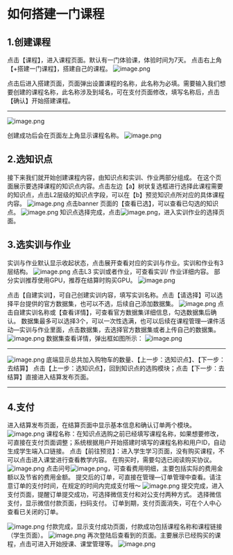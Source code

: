 # 如何搭建一门课程
## 1.创建课程
点击【课程】，进入课程页面。默认有一门体验课，体验时间为7天。
点击右上角【+搭建一门课程】，搭建自己的课程。
![image.png](https://imgbed.momodel.cn/6499899527d36dae60ff4a20.png)

点击后进入搭建页面，页面弹出设置课程的名称，此名称为必填。需要输入我们想要创建的课程名称，此名称涉及到域名，可在支付页面修改，填写名称后，点击【确认】开始搭建课程。

---

![image.png](https://imgbed.momodel.cn/6499899527d36dae60ff4a21.png)

创建成功后会在页面左上角显示课程名称。
![image.png](https://imgbed.momodel.cn/6499899627d36dae60ff4a22.png)
## 2.选知识点
接下来我们就开始创建课程内容，由知识点和实训、作业两部分组成。
在这个页面展示要选择课程的知识点内容。点击左边【a】树状复选框进行选择此课程需要的知识点，点击L2层级的知识点字段，可以在【b】预览知识点所对应的具体课程内容。
![image.png](https://imgbed.momodel.cn/6499899627d36dae60ff4a23.png)
点击banner 页面的【查看已选】，可以查看已勾选的知识点。
![image.png](https://imgbed.momodel.cn/6499899727d36dae60ff4a24.png)
知识点选择完成，点击![image.png](https://imgbed.momodel.cn/6499899727d36dae60ff4a25.png)，进入实训作业的选择页面。
## 3.选实训与作业
实训与作业默认显示收起状态，点击展开查看对应的实训与作业。实训和作业有3层结构。
![image.png](https://imgbed.momodel.cn/6499899727d36dae60ff4a26.png)
点击L3 实训或者作业，可查看实训/ 作业详细内容。
部分实训推荐使用GPU，推荐在结算时购买GPU。
![image.png](https://imgbed.momodel.cn/6499899827d36dae60ff4a27.png)

点击【自建实训】，可自己创建实训内容，填写实训名称。点击【请选择】可以选择平台提供的官方数据集，也可以不选，后续自己添加数据集。
![image.png](https://imgbed.momodel.cn/6499899827d36dae60ff4a28.png)
点击自建实训名称或【查看详情】，可查看官方数据集详细信息，勾选数据集后确认。
数据集最多可以选择3个，可以一次性选满，也可以后续在课程管理—课件活动—实训与作业里面，点击数据集，去选择官方数据集或者上传自己的数据集。
![image.png](https://imgbed.momodel.cn/6499899827d36dae60ff4a29.png)
数据集查看详情，弹出框如图所示：
![image.png](https://imgbed.momodel.cn/6499899927d36dae60ff4a2a.png)

---

![image.png](https://imgbed.momodel.cn/6499899927d36dae60ff4a2b.png)
底端显示总共加入购物车的数量、【上一步：选知识点】、【下一步：去结算】
点击【上一步：选知识点】，回到知识点的选购模块；点击【下一步：去结算】直接进入结算发布页面。

---

## 4.支付
进入结算发布页面，在结算页面中显示基本信息和确认订单两个模块。
![image.png](https://imgbed.momodel.cn/6499899a27d36dae60ff4a2c.png)
课程名称：在知识点选购之前已经填写课程名称，如果想要修改，可直接在支付页面调整；系统根据用户开始搭建时填写的课程名称和用户ID，自动生成学生端入口链接。
点击【前往预览】：进入学生学习页面，没有购买课程，不可以点击进入课堂进行查看教学内容。
在购买时，需要勾选已阅读购买协议。![image.png](https://imgbed.momodel.cn/6499899a27d36dae60ff4a2d.png)
点击问号![image.png](https://imgbed.momodel.cn/6499899a27d36dae60ff4a2e.png)，可查看费用明细，主要包括实际的费用金额以及节省的费用金额。
提交后的订单，可直接在管理—订单管理中查看。请注意订单的支付时间，在规定的时间内完成支付哦～
![image.png](https://imgbed.momodel.cn/6499899a27d36dae60ff4a2f.png)
提交完成，进入支付页面，提醒订单提交成功，可选择微信支付和对公支付两种方式。
选择微信支付，显示微信付款页面，扫码支付。
订单到期，支付页面消失，可在个人中心查看已关闭的订单。

![image.png](https://imgbed.momodel.cn/6499899a27d36dae60ff4a30.png)
付款完成，显示支付成功页面，付款成功包括课程名称和课程链接（学生页面）。
![image.png](https://imgbed.momodel.cn/6499899b27d36dae60ff4a31.png)
再次登陆后查看到的页面。主要展示已经购买的课程，点击可进入开始授课、课堂管理等。
![image.png](https://imgbed.momodel.cn/6499899b27d36dae60ff4a32.png)
